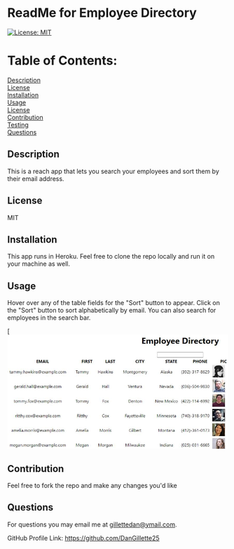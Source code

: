 # ReadMe for Employee Directory 

  [![License: MIT](https://img.shields.io/badge/License-MIT-yellow.svg)](https://opensource.org/licenses/MIT)

  # Table of Contents: 

  [Description](#description)  
  [License](#license)  
  [Installation](#installation)  
  [Usage](#usage)  
  [License](#license)  
  [Contribution](#contribution)  
  [Testing](#testing)  
  [Questions](#questions)  
  


  ## Description
    
  This is a reach app that lets you search your employees and sort them by their email address.

  ## License
    
  MIT

  ## Installation
    
  This app runs in Heroku.  Feel free to clone the repo locally and run it on your machine as well.

  ## Usage
    
  Hover over any of the table fields for the "Sort" button to appear.  Click on the "Sort" button to sort alphabetically by email.  You can also search for employees in the search bar.
  
  [![Screenshot](https://raw.githubusercontent.com/DanGillette25/thedirectory/main/screenshot1.JPG)

  ## Contribution 
    
  Feel free to fork the repo and make any changes you'd like
  
  ## Questions

  For questions you may email me at gillettedan@ymail.com.

  GitHub Profile Link: https://github.com/DanGillette25
    
  

